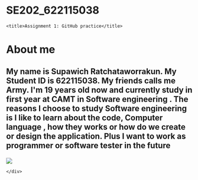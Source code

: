 # SE202_622115038
<!DOCTYPE html>
<html>

<head>
    <meta charset="utf-8" />
    <link rel="stylesheet" href="style.css" />
  
    <title>Assignment 1: GitHub practice</title>
</head>

<body>
    <h1>About me</h1>
    <div>
        <h2>
            <p> My name is Supawich Ratchataworrakun. My Student ID is 622115038. My friends calls me Army. I'm 19 years old now and currently study in first year at CAMT  in Software engineering . The reasons I choose to study Software engineering is I like to learn about the  code, Computer language , how they works or how do we create or  design the application. Plus I want to work as programmer or software tester in the future
        </h2>
        </p>
        <img src=".png">
        
       
    </div>
</body>

</html>
